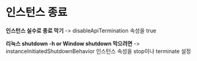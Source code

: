 # 인스턴스 종료

**인스턴스 실수로 종료 막기** -> disableApiTermination 속성을 true

**리눅스 shutdown -h or Window shutdown 막으려면** -> instanceInitiatedShutdownBehavior 인스턴스 속성을 stop이나 terminate 설정
